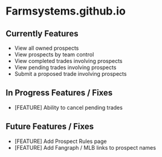 Farmsystems.github.io
=====================

Currently Features
------------------
* View all owned prospects
* View prospects by team control
* View completed trades involving prospects
* View pending trades involving prospects
* Submit a proposed trade involving prospects

In Progress Features / Fixes
----------------------------
* [FEATURE] Ability to cancel pending trades

Future Features / Fixes
-----------------------
* [FEATURE] Add Prospect Rules page
* [FEATURE] Add Fangraph / MLB links to prospect names

